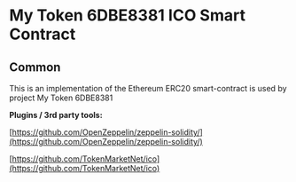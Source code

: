 # My Token 6DBE8381 ICO Smart Contract

## Common

This is an implementation of the Ethereum ERC20 smart-contract is used by project My Token 6DBE8381

<b>Plugins / 3rd party tools:</b>

[https://github.com/OpenZeppelin/zeppelin-solidity/](https://github.com/OpenZeppelin/zeppelin-solidity/)

[https://github.com/TokenMarketNet/ico](https://github.com/TokenMarketNet/ico)